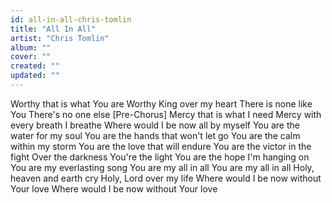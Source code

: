```yaml
---
id: all-in-all-chris-tomlin
title: "All In All"
artist: "Chris Tomlin"
album: ""
cover: ""
created: ""
updated: ""
---
```


Worthy that is what You are
Worthy King over my heart
There is none like You
There's no one else
[Pre-Chorus]
Mercy that is what I need
Mercy with every breath I breathe
Where would I be now all by myself
You are the water for my soul
You are the hands that won't let go
You are the calm within my storm
You are the love that will endure
You are the victor in the fight
Over the darkness You'rе the light
You are the hopе I'm hanging on
You are my everlasting song
You are my all in all
You are my all in all
Holy, heaven and earth cry
Holy, Lord over my life
Where would I be now without Your love
Where would I be now without Your love